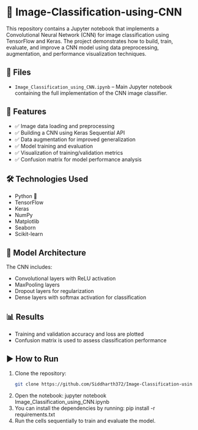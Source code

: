 # 🧠 Image-Classification-using-CNN

This repository contains a Jupyter notebook that implements a Convolutional Neural Network (CNN) for image classification using TensorFlow and Keras. The project demonstrates how to build, train, evaluate, and improve a CNN model using data preprocessing, augmentation, and performance visualization techniques.

## 📁 Files

- `Image_Classification_using_CNN.ipynb` – Main Jupyter notebook containing the full implementation of the CNN image classifier.

## 🚀 Features

- ✅ Image data loading and preprocessing
- ✅ Building a CNN using Keras Sequential API
- ✅ Data augmentation for improved generalization
- ✅ Model training and evaluation
- ✅ Visualization of training/validation metrics
- ✅ Confusion matrix for model performance analysis

## 🛠️ Technologies Used

- Python 🐍
- TensorFlow
- Keras
- NumPy
- Matplotlib
- Seaborn
- Scikit-learn

## 🧪 Model Architecture

The CNN includes:
- Convolutional layers with ReLU activation
- MaxPooling layers
- Dropout layers for regularization
- Dense layers with softmax activation for classification

## 📊 Results

- Training and validation accuracy and loss are plotted
- Confusion matrix is used to assess classification performance

## ▶️ How to Run

1. Clone the repository:
   ```bash
   git clone https://github.com/Siddharth372/Image-Classification-using-CNN.git
2. Open the notebook:
   jupyter notebook Image_Classification_using_CNN.ipynb
3. You can install the dependencies by running:
   pip install -r requirements.txt
4. Run the cells sequentially to train and evaluate the model.
